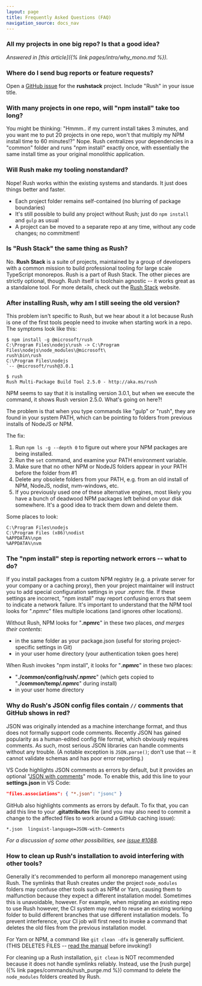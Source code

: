 ```yaml
---
layout: page
title: Frequently Asked Questions (FAQ)
navigation_source: docs_nav
---
```


### All my projects in one big repo?  Is that a good idea?
_Answered in [this article]({% link pages/intro/why_mono.md %})._

### Where do I send bug reports or feature requests?

Open a [GitHub issue](https://github.com/microsoft/rushstack/issues) for the **rushstack** project.  Include "Rush" in your issue title.

### With many projects in one repo, will "npm install" take too long?

You might be thinking: "Hmmm.. if my current install takes 3 minutes, and you want me to put 20 projects in one repo, won't that multiply my NPM install time to 60 minutes!?"  Nope.  Rush centralizes your dependencies in a "common" folder and runs "npm install" exactly once, with essentially the same install time as your original monolithic application.

### Will Rush make my tooling nonstandard?

Nope!  Rush works within the existing systems and standards.  It just does things better and faster.
- Each project folder remains self-contained (no blurring of package boundaries)
- It's still possible to build any project without Rush; just do `npm install` and `gulp` as usual
- A project can be moved to a separate repo at any time, without any code changes; no commitment!

### Is "Rush Stack" the same thing as Rush?

No.  **Rush Stack** is a suite of projects, maintained by a group of developers with a common mission to build
professional tooling for large scale TypeScript monorepos.  Rush is a part of Rush Stack.  The other pieces are
strictly optional, though.  Rush itself is toolchain agnostic -- it works great as a standalone tool.
For more details, check out the [Rush Stack](https://rushstack.io/) website.

### After installing Rush, why am I still seeing the old version?

This problem isn't specific to Rush, but we hear about it a lot because Rush is one of the first tools people need to invoke when starting work in a repo.  The symptoms look like this:

```
$ npm install -g @microsoft/rush
C:\Program Files\nodejs\rush -> C:\Program Files\nodejs\node_modules\@microsoft\
rush\bin\rush
C:\Program Files\nodejs
`-- @microsoft/rush@3.0.1

$ rush
Rush Multi-Package Build Tool 2.5.0 - http://aka.ms/rush
```

NPM seems to say that it is installing version 3.0.1, but when we execute the command, it shows Rush version 2.5.0.  What's going on here?!

The problem is that when you type commands like "gulp" or "rush", they are found in your system PATH, which can be pointing to folders from previous installs of NodeJS or NPM.

The fix:
1. Run `npm ls -g --depth 0` to figure out where your NPM packages are being installed.
2. Run the `set` command, and examine your PATH environment variable.
3. Make sure that no other NPM or NodeJS folders appear in your PATH before the folder from #1
4. Delete any obsolete folders from your PATH, e.g. from an old install of NPM, NodeJS, nodist, nvm-windows, etc.
5. If you previously used one of these alternative engines, most likely you have a bunch of deadwood NPM packages left behind on your disk somewhere.  It's a good idea to track them down and delete them.

Some places to look:
```
C:\Program Files\nodejs
C:\Program Files (x86)\nodist
%APPDATA%\npm
%APPDATA%\nvm
```

### The "npm install" step is reporting network errors -- what to do?

If you install packages from a custom NPM registry (e.g. a private server for your company or a caching proxy), then your project maintainer will instruct you to add special configuration settings in your .npmrc file.  If these settings are incorrect, "npm install" may report confusing errors that seem to indicate a network failure.  It's important to understand that the NPM tool looks for ".npmrc" files multiple locations (and ignores other locations).

Without Rush, NPM looks for "**.npmrc**" in these two places, *and merges their contents*:
- in the same folder as your package.json (useful for storing project-specific settings in Git)
- in your user home directory (your authentication token goes here)

When Rush invokes "npm install", it looks for "**.npmrc**" in these two places:
- "**./common/config/rush/.npmrc**" (which gets copied to "**./common/temp/.npmrc**" during install)
- in your user home directory

### Why do Rush's JSON config files contain `//` comments that GitHub shows in red?

JSON was originally intended as a machine interchange format, and thus does not formally support
code comments.  Recently JSON has gained popularity as a human-edited config file format, which obviously requires
comments.  As such, most serious JSON libraries can handle comments without any trouble. (A notable exception
is `JSON.parse()`; don't use that -- it cannot validate schemas and has poor error reporting.)

VS Code highlights JSON comments as errors by default, but it provides an optional "[JSON with comments](
https://code.visualstudio.com/docs/languages/identifiers)" mode.  To enable this, add this line to
your **settings.json** in VS Code:

```json
"files.associations": { "*.json": "jsonc" }
```

GitHub also highlights comments as errors by default.  To fix that, you can add this line to your
**.gitattributes** file (and you may also need to commit a change to the affected files to work around a GitHub
caching issue):

```
*.json  linguist-language=JSON-with-Comments
```

*For a discussion of some other possibilities, see
[issue #1088](https://github.com/microsoft/rushstack/issues/1088).*


### How to clean up Rush's installation to avoid interfering with other tools?

Generally it's recommended to perform all monorepo management using Rush.  The symlinks that Rush creates under the project `node_modules` folders may confuse other tools such as NPM or Yarn, causing them to malfunction because they expect a different installation model.  Sometimes this is unavoidable, however.  For example, when migrating an existing repo to use Rush however, the CI system may need to reuse an existing working folder to build different branches that use different installation models.  To prevent interference, your CI job will first need to invoke a command that deletes the old files from the previous installation model.

For Yarn or NPM, a command like `git clean -dfx` is generally sufficient. (THIS DELETES FILES -- [read the manual](https://git-scm.com/docs/git-clean) before invoking!)

For cleaning up a Rush installation, `git clean` is NOT recommended because it does not handle symlinks reliably.  Instead, use the [rush purge]({% link pages/commands/rush_purge.md %}) command to delete the `node_modules` folders created by Rush.
